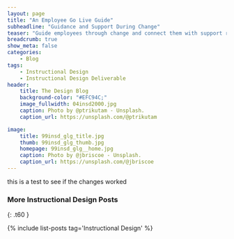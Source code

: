 ```yaml
---
layout: page
title: "An Employee Go Live Guide"
subheadline: "Guidance and Support During Change"
teaser: "Guide employees through change and connect them with support resources with a Go Live Guide."
breadcrumb: true
show_meta: false
categories:
    - Blog
tags:
    - Instructional Design
    - Instructional Design Deliverable
header:
    title: The Design Blog
    background-color: "#EFC94C;"
    image_fullwidth: 04insd2000.jpg
    caption: Photo by @ptrikutam - Unsplash.
    caption_url: https://unsplash.com/@ptrikutam

image:
    title: 99insd_glg_title.jpg
    thumb: 99insd_glg_thumb.jpg
    homepage: 99insd_glg__home.jpg
    caption: Photo by @jbriscoe - Unsplash.
    caption_url: https://unsplash.com/@jbriscoe
---
```

<!--more-->
this is a test to see if the changes worked






### More Instructional Design Posts
{: .t60 }

{% include list-posts tag='Instructional Design' %}
